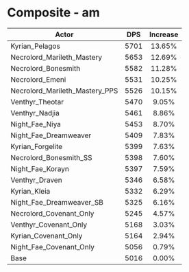 # Composite - am
| Actor | DPS | Increase |
|---|:---:|:---:|
|Kyrian_Pelagos|5701|13.65%|
|Necrolord_Marileth_Mastery|5653|12.69%|
|Necrolord_Bonesmith|5582|11.28%|
|Necrolord_Emeni|5531|10.25%|
|Necrolord_Marileth_Mastery_PPS|5526|10.15%|
|Venthyr_Theotar|5470|9.05%|
|Venthyr_Nadjia|5461|8.86%|
|Night_Fae_Niya|5453|8.70%|
|Night_Fae_Dreamweaver|5409|7.83%|
|Kyrian_Forgelite|5399|7.63%|
|Necrolord_Bonesmith_SS|5398|7.60%|
|Night_Fae_Korayn|5397|7.59%|
|Venthyr_Draven|5346|6.58%|
|Kyrian_Kleia|5332|6.29%|
|Night_Fae_Dreamweaver_SB|5325|6.16%|
|Necrolord_Covenant_Only|5245|4.57%|
|Venthyr_Covenant_Only|5168|3.03%|
|Kyrian_Covenant_Only|5164|2.94%|
|Night_Fae_Covenant_Only|5056|0.79%|
|Base|5016|0.00%|
